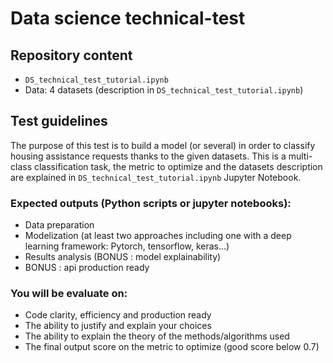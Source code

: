 # Data science technical-test

## Repository content

* `DS_technical_test_tutorial.ipynb`
* Data: 4 datasets (description in `DS_technical_test_tutorial.ipynb`)


## Test guidelines

The purpose of this test is to build a model (or several) in order to classify housing assistance requests thanks to the given datasets. This is a multi-class classification task, the metric to optimize and the datasets description are explained in `DS_technical_test_tutorial.ipynb` Jupyter Notebook.

### Expected outputs (Python scripts or jupyter notebooks):
- Data preparation
- Modelization (at least two approaches including one with a deep learning framework: Pytorch, tensorflow, keras...)
- Results analysis (BONUS : model explainability)
- BONUS : api production ready

### You will be evaluate on:
- Code clarity, efficiency and production ready
- The ability to justify and explain your choices
- The ability to explain the theory of the methods/algorithms used
- The final output score on the metric to optimize (good score below 0.7)
